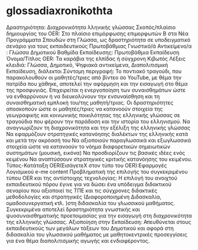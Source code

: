 # glossadiaxronikothta
Δραστηριότητα: Διαχρονικότητα λληνικής γλώσσας
Σκοπός/πλαίσιο δημιουργίας του OER: Στο πλαίσιο επιμόρφωσης επιμορφωτών Β στα Νέα Προγράμματα Σπουδών στη Γλώσσα, ως δραστηριότητα σε υποδειγματικό σενάριο για τους εκπαιδευτικούς Πρωτοβάθμιας
Γνωστικό/ά Αντικείμενο/α : Γλώσσα Δημοτικού
Βαθμίδα Εκπαίδευσης: Πρωτοβάθμια Εκπαίδευση
Όνομα/Τίτλος OER: Τα καράβια της ελπίδας ή σύγχρονη Κιβωτός
Λέξεις κλειδιά: Γλώσσα, Δημοτικό, Ψηφιακά αντικείμενα, Διαπολιτισμική Εκπαίδευση, διάλεκτοι
Σύντομη περιγραφή:
Το ποντιακό τραγούδι, που παρακολουθούν οι μαθητές/τριες από βίντεο σο YouTube, με θέμα την πατρίδα που χάθηκε, αποτελεί την αφόρμηση και την εισαγωγή στο θέμα της προσφυγιάς. Επιχειρείται η ενεργοποίηση των συναισθημάτων ώστε να ενθαρρύνουν ή να διευκολύνουν την ενσυναίσθηση και τη συναισθηματική εμπλοκή του/της μαθητή/τριας. Οι δραστηριότητες αποσκοπούν ώστε οι μαθητές/τριες να κατανοούν στοιχεία της γεωγραφικής και κοινωνικής ποικιλότητας της ελληνικής γλώσσας σε τραγούδια που φέρουν την παράδοση και την ιστορία του ελληνισμού. 
Να αναγνωρίζουν τη διαχρονικότητα και την εξέλιξη της ελληνικής γλώσσας
Να εφαρμόζουν στρατηγικές κατανόησης διαλέκτων της ελληνικής κατά και μετά την ακρόασή του
Να αξιοποιούν παραγλωσσικά και εξωγλωσσικά στοιχεία ώστε να κατανοούν το νόημα διαφορετικών σημειωτικών συστημάτων (μουσική, εικόνα) 
Να προσδιορίζουν  τις βασικές ιδέες ενός κειμένου 
Να αναπτύσσουν στρατηγικές κριτικής κατανόησης  του κειμένου.
Τύπος-Κατάταξη OER(ΕισάγετεΧ στον τύπο του OER):Εφαρμογές Λογισμικού 	  e-me content
Προβληματική της επιλογής του συγκεκριμένου τύπου OER και της αντίστοιχης τεχνολογίας: 
Η επιλογή του ανοιχτού εκπαιδευτικού πόρου έγινε για να δώσει ένα υπόδειγμα διδακτικού σεναρίου που αξιοποιεί τις ΤΠΕ και τις σύγχρονες διδακτικές μεθοδολογίες και στρατηγικές (Διαφοροποιημένη Διδασκαλία, ομαδοσυνεργατική κτλ. )στη διδασκαλία του γλωσσικού μαθήματος. Συγκεκριμένα αποτελεί δραστηριότητα γνωστικής και ψυοσυναισθηματικής προετοιμασίας για την εισαγωγή στη διαχρονικότητα της ελληνικής γλώσσας.
Αξιοποίηση στην Εκπαίδευση: 
Απευθύνεται στους εκπαιδευτικούς των μεγάλων τάξεων του Δημοτικού και αφορά στη διδασκαλία του γλωσσικού μαθήματος με μαθητοκεντρικές προσεγγίσεις για ένα θέμα διαπολιτισμικής αγωγής και ενδιαφέροντος.

